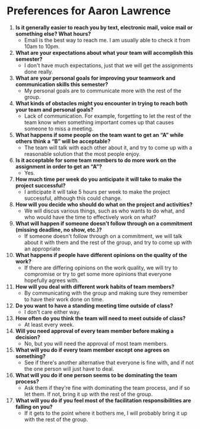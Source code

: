 # Preferences for Aaron Lawrence

1. __Is it generally easier to reach you by text, electronic mail, voice mail or something else?  What hours?__ 
   * Email is the best way to reach me. I am usually able to check it from 10am to 10pm.
1. __What are your expectations about what your team will accomplish this semester?__ 
   * I don't have much expectations, just that we will get the assignments done really.
1. __What are your personal goals for improving your teamwork and communication skills this semester?__ 
   * My personal goals are to communicate more with the rest of the group.
1. __What kinds of obstacles might you encounter in trying to reach both your team and personal goals?__ 
   * Lack of communication. For example, forgetting to let the rest of the team know when something important comes up that causes someone to miss a meeting.
1. __What happens if some people on the team want to get an “A” while others think a “B” will be acceptable?__ 
   * The team will talk with each other about it, and try to come up with a reasonable solution that the most people enjoy.
1. __Is it acceptable for some team members to do more work on the assignment in order to get an “A”?__ 
   * Yes.
1. __How much time per week do you anticipate it will take to make the project successful?__ 
   * I anticipate it will take 5 hours per week to make the project successful, although this could change.
1. __How will you decide who should do what on the project and activities?__ 
   * We will discus various things, such as who wants to do what, and who would have the time to effectively work on what?
1. __What will happen if someone doesn’t follow through on a commitment (missing deadline, no show, etc.)?__ 
   * If someone doesn't follow through on a commitment, we will talk about it with them and the rest of the group, and try to come up with an appropriate
1. __What happens if people have different opinions on the quality of the work?__ 
   * If there are differing opinions on the work quality, we will try to compromise or try to get some more opinions that everyone hopefully agrees with.
1. __How will you deal with different work habits of team members?__ 
   * By communicating with the group and making sure they remember to have their work done on time.
1. __Do you want to have a standing meeting time outside of class?__ 
   * I don't care either way.
1. __How often do you think the team will need to meet outside of class?__ 
   * At least every week.
1. __Will you need approval of every team member before making a decision?__ 
   * No, but you will need the approval of most team members.
1. __What will you do if every team member except one agrees on something?__ 
   * See if there's another alternative that everyone is fine with, and if not the one person will just have to deal. 
1. __What will you do if one person seems to be dominating the team process?__ 
   * Ask them if they're fine with dominating the team process, and if so let them. If not, bring it up with the rest of the group.
1. __What will you do if you feel most of the facilitation responsibilities are falling on you?__ 
   * If it gets to the point where it bothers me, I will probably bring it up with the rest of the group.
